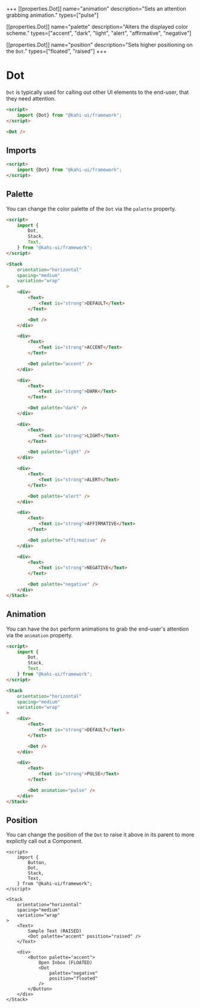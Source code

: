 +++
[[properties.Dot]]
name="animation"
description="Sets an attention grabbing animation."
types=["pulse"]

[[properties.Dot]]
name="palette"
description="Alters the displayed color scheme."
types=["accent", "dark", "light", "alert", "affirmative", "negative"]

[[properties.Dot]]
name="position"
description="Sets higher positioning on the <code>Dot</code>."
types=["floated", "raised"]
+++

# Dot

`Dot` is typically used for calling out other UI elements to the end-user, that they need attention.

```html repl Dot Preview
<script>
    import {Dot} from "@kahi-ui/framework";
</script>

<Dot />
```

## Imports

```html default Dot Imports
<script>
    import {Dot} from "@kahi-ui/framework";
</script>
```

## Palette

You can change the color palette of the `Dot` via the `palette` property.

```html repl Dot Palette
<script>
    import {
        Dot,
        Stack,
        Text,
    } from "@kahi-ui/framework";
</script>

<Stack
    orientation="horizontal"
    spacing="medium"
    variation="wrap"
>
    <div>
        <Text>
            <Text is="strong">DEFAULT</Text>
        </Text>

        <Dot />
    </div>

    <div>
        <Text>
            <Text is="strong">ACCENT</Text>
        </Text>

        <Dot palette="accent" />
    </div>

    <div>
        <Text>
            <Text is="strong">DARK</Text>
        </Text>

        <Dot palette="dark" />
    </div>

    <div>
        <Text>
            <Text is="strong">LIGHT</Text>
        </Text>

        <Dot palette="light" />
    </div>

    <div>
        <Text>
            <Text is="strong">ALERT</Text>
        </Text>

        <Dot palette="alert" />
    </div>

    <div>
        <Text>
            <Text is="strong">AFFIRMATIVE</Text>
        </Text>

        <Dot palette="affirmative" />
    </div>

    <div>
        <Text>
            <Text is="strong">NEGATIVE</Text>
        </Text>

        <Dot palette="negative" />
    </div>
</Stack>
```

## Animation

You can have the `Dot` perform animations to grab the end-user's attention via the `animation` property.

```html repl Dot Animation
<script>
    import {
        Dot,
        Stack,
        Text,
    } from "@kahi-ui/framework";
</script>

<Stack
    orientation="horizontal"
    spacing="medium"
    variation="wrap"
>
    <div>
        <Text>
            <Text is="strong">DEFAULT</Text>
        </Text>

        <Dot />
    </div>

    <div>
        <Text>
            <Text is="strong">PULSE</Text>
        </Text>

        <Dot animation="pulse" />
    </div>
</Stack>
```

## Position

You can change the position of the `Dot` to raise it above in its parent to more explictly call out a Component.

```svelte repl Dot Position
<script>
    import {
        Button,
        Dot,
        Stack,
        Text,
    } from "@kahi-ui/framework";
</script>

<Stack
    orientation="horizontal"
    spacing="medium"
    variation="wrap"
>
    <Text>
        Sample Text (RAISED)
        <Dot palette="accent" position="raised" />
    </Text>

    <div>
        <Button palette="accent">
            Open Inbox (FLOATED)
            <Dot
                palette="negative"
                position="floated"
            />
        </Button>
    </div>
</Stack>
```
